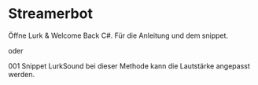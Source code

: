 # Streamerbot
Öffne Lurk & Welcome Back C#. Für die Anleitung und dem snippet. 

oder

001 Snippet LurkSound bei dieser Methode kann die Lautstärke angepasst werden.
